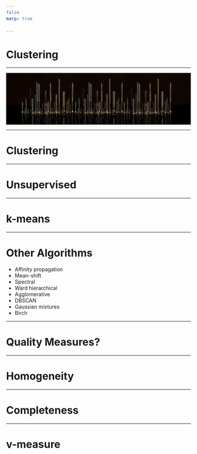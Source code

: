 ```yaml
---
false
marp: true

---
```


<style>
img[alt~="center"] {
  display: block;
  margin: 0 auto;
}
</style>

# Clustering

<!--
So far we have learned about two very popular machine learning techniques: regression and classification.

Regression models predict a continuous target. These are targets such as housing prices, life expectancies, salaries, etc.

Classification models predict discrete values. These can be binary, e.g. whether or not someone survived the Titanic disaster. Or they can be multi-class, e.g., which handwritten digit is drawn in an image.

In this section we are going to briefly look at clustering algorithms. These models are different from classification and regression models. The core purpose of the models is to discover relationships in datasets. These relationships provide insights we might not have been able to derive ourselves.

In this course we don't focus on clustering as much as we do regression and classification. Don't take this as a signal that clustering isn't important. Clustering algorithms are powerful, popular, and fundamental. However, they can be difficult to interpret and focus more on discovery than prediction.

Prediction is easy to measure. Think, what is the r-squared score? Or, what is the F1 score?

Clustering, though it can be measured (as we will see), is a little more nebulous. Sometimes data clusters in ways that are un-intuitive. Sometimes clusters are hard to decode.

-->

---

![center](res/clustering01.jpg)

<!--
Let's start our exploration of clustering with a hands-on exercise. The word "clustering" is fairly intuitive; you are attempting to group your data points. But what constitutes a group?

Let's start with a hands-on exercise. 

@Exercise (15 minutes) {
Break the class into groups of 3-4 students. Have each group take a pile of fasteners (or screws, bolts, pins, buttons, etc.) and divide it into six distinct groups. Then go around and ask each group to describe their process. Why did they choose these clusters? Now ask students to divide the pile into four distinct groups. Go around again and ask students to describe their process for creating these clusters. How different are they from the first clusters? Now try clustering into two groups. What changed as we lowered the number of clusters (typically denoted by k in ML)?
}

Image Details:
* [clustering01.jpg](https://pixabay.com/photos/darkness-panorama-background-3075379/): Pixabay License
-->

---

# Clustering 

<!--
"Cluster analysis or clustering is the task of grouping a set of objects so that objects in the same group are more similar to each other than to those in other groups." https://en.wikipedia.org/wiki/Cluster_analysis

How does this compare to the algorithms we have seen so far?

The algorithms we have seen so far attempt to map features to targets. Clustering instead tries to map features to class attributes.
-->

---

# Unsupervised 

<!--
We have worked with "supervised" learning so far. In supervised learning, we have "tagged" data that has been curated to train the model. For example, with classification, we knew exactly how many classes existed (e.g., three species of iris flower), and we had training data in which the species was provided for each data point. With unsupervised learning algorithms, we do not have labeled training data. The model effectively trains on unlabeled test data. When performing unsupervised clustering, we do not necessarily know the appropriate number of clusters, nor do we have a training set where the data points are labeled by their appropriate cluster.  

Clustering is typically an unsupervised process where patterns emerge from the data. It can be semi-supervised where some external data is used. Supervised clustering is basically classification.

-->

---

# k-means 

<!--
An algorithm called k-means is the most common clustering algorithm. You effectively performed a k-means in the clustering exercise earlier.

There are many more clustering algorithms, but k-means is the most common you'll see in practice.

In this algorithm, we define a distance function and use that function to separate your data into 'k' groups.

What is a good distance function? That depends on your problem statement.
-->

---

# Other Algorithms

* Affinity propagation 
* Mean-shift 
* Spectral 
* Ward hierarchical 
* Agglomerative 
* DBSCAN 
* Gaussian mixtures 
* Birch 

<!--
Other algorithms include, but are not limited to, what you see here.

Are they important? Yes!

Will you see them in practice? Maybe!

Remember, this is an active area of research, and the most popular algorithms may change.

Source: https://scikit-learn.org/stable/modules/clustering.html
-->

---

# Quality Measures? 

<!--
We have seen quite a few measures of quality for regression and classification. Remember:

r-squared
MSE (mean squared error)
MAE (mean absolute error)
precision
accuracy
recall
F1

But how do you measure the quality of a clustering algorithm since you don't have training/testing data with a "correct" label for the cluster? 

In cases where you do have labels for the data, you can apply one of the measures we've used previously.

There are also three new measures that are important for clustering when you are working with labeled classification data.
-->

---

# Homogeneity 

<!--
The first metric that we use is homogeneity. This metric ensures that each cluster contains only members of a single class.

The scale is from 0.0 to 1.0, where 1.0 consists of clusters that each contain one and only one class of object.

Basically, this amounts to, "Does everything else in the cluster look roughly the same?"

However, this metric can be hacked by having a lot of clusters (make your k very big), so that each k contains only items in one class.
-->

---

# Completeness 

<!--
Another metric we will look at is 'completeness'. Completeness measures whether all members of a given class are assigned to the same cluster.

Completeness scores range from 0.0 to 1.0, where 1.0 indicates that every object of a given label is in the same class.

We can hack this score by just having one class.
-->

---

# v-measure

<!--
Since homogeneity and completeness are somewhat opposed in how they can be increased, it is important to find a balance between the two. Similar to the F1 score that we have seen, there is a harmonic mean of homogeneity and completeness, called v-measure, that we can find. It determines if both of these metrics are close and high.

Our model is typically better if the homogeneity and completeness are both high. We accomplish this by finding a high v-measure.

https://scikit-learn.org/stable/modules/generated/sklearn.metrics.v_measure_score.html
-->
